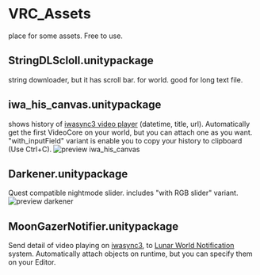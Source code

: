 # VRC_Assets
place for some assets. Free to use.

## StringDLScloll.unitypackage
string downloader, but it has scroll bar. for world. good for long text file.

## iwa_his_canvas.unitypackage
shows history of [iwasync3 video player](https://booth.pm/ja/items/2666275) (datetime, title, url). Automatically get the first VideoCore on your world, but you can attach one as you want. 
"with_inputField" variant is enable you to copy your history to clipboard (Use Ctrl+C).
![preview iwa_his_canvas](https://pbs.twimg.com/media/FsCOeHNaEAUtsRC?format=png&name=small)

## Darkener.unitypackage
Quest compatible nightmode slider. includes "with RGB slider" variant.
![preview darkener](https://pbs.twimg.com/media/FsL2NzTaUAAaE9S?format=jpg&name=large)

## MoonGazerNotifier.unitypackage
Send detail of video playing on [iwasync3](https://booth.pm/ja/items/2666275), to [Lunar World Notification](https://weloveyou-runa.booth.pm/items/4485880) system.
Automatically attach objects on runtime, but you can specify them on your Editor.
